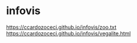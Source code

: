 # infovis

https://ccardozoceci.github.io/infovis/zoo.txt
https://ccardozoceci.github.io/infovis/vegalite.html
